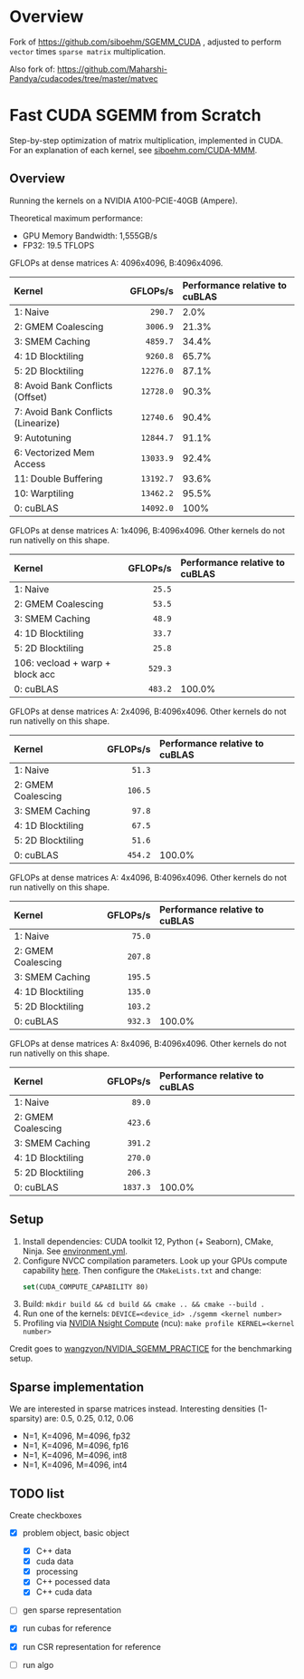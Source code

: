 # Overview

Fork of https://github.com/siboehm/SGEMM_CUDA , adjusted to perform `vector` times `sparse matrix` multiplication.  

Also fork of: https://github.com/Maharshi-Pandya/cudacodes/tree/master/matvec


# Fast CUDA SGEMM from Scratch

Step-by-step optimization of matrix multiplication, implemented in CUDA.
For an explanation of each kernel, see [siboehm.com/CUDA-MMM](https://siboehm.com/articles/22/CUDA-MMM).

## Overview

Running the kernels on a NVIDIA A100-PCIE-40GB (Ampere).

Theoretical maximum performance:
- GPU Memory Bandwidth: 1,555GB/s
- FP32: 19.5 TFLOPS



GFLOPs at dense matrices A: 4096x4096, B:4096x4096.
<!-- benchmark_results -->
| Kernel                              |  GFLOPs/s | Performance relative to cuBLAS |
|:------------------------------------|----------:|:-------------------------------|
| 1: Naive                            |   `290.7` | 2.0%                           |
| 2: GMEM Coalescing                  |  `3006.9` | 21.3%                          |
| 3: SMEM Caching                     |  `4859.7` | 34.4%                          |
| 4: 1D Blocktiling                   |  `9260.8` | 65.7%                          |
| 5: 2D Blocktiling                   | `12276.0` | 87.1%                          |
| 8: Avoid Bank Conflicts (Offset)    | `12728.0` | 90.3%                          |
| 7: Avoid Bank Conflicts (Linearize) | `12740.6` | 90.4%                          |
| 9: Autotuning                       | `12844.7` | 91.1%                          |
| 6: Vectorized Mem Access            | `13033.9` | 92.4%                          |
| 11: Double Buffering                | `13192.7` | 93.6%                          |
| 10: Warptiling                      | `13462.2` | 95.5%                          |
| 0: cuBLAS                           | `14092.0` | 100%                           |
<!-- benchmark_results -->


GFLOPs at dense matrices A: 1x4096, B:4096x4096.
Other kernels do not run nativelly on this shape.
<!-- benchmark_results -->
| Kernel                              |  GFLOPs/s | Performance relative to cuBLAS |
|:------------------------------------|----------:|:-------------------------------|
| 1: Naive                            |    `25.5` |                                |
| 2: GMEM Coalescing                  |    `53.5` |                                |
| 3: SMEM Caching                     |    `48.9` |                                |
| 4: 1D Blocktiling                   |    `33.7` |                                |
| 5: 2D Blocktiling                   |    `25.8` |                                |
| 106: vecload + warp + block acc     |   `529.3` |                                |
| 0: cuBLAS                           |   `483.2` | 100.0%                         |
<!-- benchmark_results -->


GFLOPs at dense matrices A: 2x4096, B:4096x4096.
Other kernels do not run nativelly on this shape.
<!-- benchmark_results -->
| Kernel                              |  GFLOPs/s | Performance relative to cuBLAS |
|:------------------------------------|----------:|:-------------------------------|
| 1: Naive                            |    `51.3` |                                |
| 2: GMEM Coalescing                  |   `106.5` |                                |
| 3: SMEM Caching                     |    `97.8` |                                |
| 4: 1D Blocktiling                   |    `67.5` |                                |
| 5: 2D Blocktiling                   |    `51.6` |                                |
| 0: cuBLAS                           |   `454.2` | 100.0%                         |


GFLOPs at dense matrices A: 4x4096, B:4096x4096.
Other kernels do not run nativelly on this shape.
<!-- benchmark_results -->
| Kernel                              |  GFLOPs/s | Performance relative to cuBLAS |
|:------------------------------------|----------:|:-------------------------------|
| 1: Naive                            |    `75.0` |                                |
| 2: GMEM Coalescing                  |   `207.8` |                                |
| 3: SMEM Caching                     |   `195.5` |                                |
| 4: 1D Blocktiling                   |   `135.0` |                                |
| 5: 2D Blocktiling                   |   `103.2` |                                |
| 0: cuBLAS                           |   `932.3` | 100.0%                         |


GFLOPs at dense matrices A: 8x4096, B:4096x4096.
Other kernels do not run nativelly on this shape.
<!-- benchmark_results -->
| Kernel                              |  GFLOPs/s | Performance relative to cuBLAS |
|:------------------------------------|----------:|:-------------------------------|
| 1: Naive                            |    `89.0` |                                |
| 2: GMEM Coalescing                  |   `423.6` |                                |
| 3: SMEM Caching                     |   `391.2` |                                |
| 4: 1D Blocktiling                   |   `270.0` |                                |
| 5: 2D Blocktiling                   |   `206.3` |                                |
| 0: cuBLAS                           |  `1837.3` | 100.0%                         |



## Setup

1. Install dependencies: CUDA toolkit 12, Python (+ Seaborn), CMake, Ninja. See [environment.yml](environment.yml).
1. Configure NVCC compilation parameters. Look up your GPUs compute
   capability [here](https://developer.nvidia.com/cuda-gpus). Then configure the `CMakeLists.txt` and change:
    ```cmake
    set(CUDA_COMPUTE_CAPABILITY 80)
    ```
1. Build: `mkdir build && cd build && cmake .. && cmake --build .`
1. Run one of the kernels: `DEVICE=<device_id> ./sgemm <kernel number>`
1. Profiling via [NVIDIA Nsight Compute](https://developer.nvidia.com/nsight-compute) (ncu): `make profile KERNEL=<kernel number>`

Credit goes to [wangzyon/NVIDIA_SGEMM_PRACTICE](https://github.com/wangzyon/NVIDIA_SGEMM_PRACTICE) for the benchmarking setup.


## Sparse implementation

We are interested in sparse matrices instead.
Interesting densities (1-sparsity) are: 0.5, 0.25, 0.12, 0.06
 - N=1, K=4096, M=4096, fp32 
 - N=1, K=4096, M=4096, fp16 
 - N=1, K=4096, M=4096, int8
 - N=1, K=4096, M=4096, int4




## TODO list

Create checkboxes

- [x] problem object, basic object
  - [x] C++ data
  - [x] cuda data
  - [x] processing
  - [x] C++ pocessed data
  - [x] C++ cuda data
- [ ] gen sparse representation
- [X] run cubas for reference
- [X] run CSR representation for reference
- [ ] run algo



